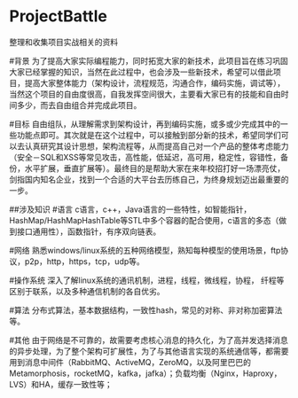 # ProjectBattle
整理和收集项目实战相关的资料

#背景
为了提高大家实际编程能力，同时拓宽大家的新技术，此项目旨在练习巩固大家已经掌握的知识，当然在此过程中，也会涉及一些新技术，希望可以借此项目，提高大家整体能力（架构设计，流程规范，沟通合作，编码实施，调试等），当然这个项目的自由度很高，自我发挥空间很大，主要看大家已有的技能和自由时间多少，而去自由组合并完成此项目。

#目标
自由组队，从理解需求到架构设计，再到编码实施，或多或少完成其中的一些功能点即可。其次就是在这个过程中，可以接触到部分新的技术，希望同学们可以去认真研究其设计思想，架构流程等，从而提高自己对一个产品的整体考虑能力（安全－SQL和XSS等常见攻击，高性能，低延迟，高可用，稳定性，容错性，备份，水平扩展，垂直扩展等）。最终目的是帮助大家在来年校招打好一场漂亮仗，剑指国内知名企业，找到一个合适的大平台去历练自己，为终身规划迈出最重要的一步。

##涉及知识
#语言
c语言，c++，Java语言的一些特性，如智能指针，HashMap/HashMapHashTable等STL中多个容器的配合使用，c语言的多态（做到接口通用性），函数指针，有序双向链表。

#网络
熟悉windows/linux系统的五种网络模型，熟知每种模型的使用场景，ftp协议，p2p，http，https，tcp，udp等。

#操作系统
深入了解linux系统的通讯机制，进程，线程，微线程，协程，
纤程等区别于联系，以及多种通信机制的各自优劣。

#算法
分布式算法，基本数据结构，一致性hash，常见的对称、非对称加密算法等。

#其他
由于网络是不可靠的，故需要考虑核心消息的持久化，为了高并发选择消息的异步处理，为了整个架构可扩展性，为了与其他语言实现的系统通信等，都需要用到消息中间件（RabbitMQ、ActiveMQ，ZeroMQ，以及阿里巴巴的Metamorphosis，rocketMQ，kafka，jafka）；负载均衡（Nginx，Haproxy，LVS）和HA，缓存一致性等；




